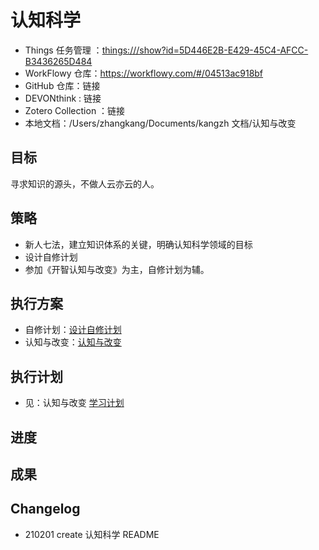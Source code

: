 # 认知科学

- Things 任务管理 ：<things:///show?id=5D446E2B-E429-45C4-AFCC-B3436265D484>
- WorkFlowy 仓库：<https://workflowy.com/#/04513ac918bf>
- GitHub 仓库：链接
- DEVONthink : 链接
- Zotero Collection ：链接
- 本地文档：/Users/zhangkang/Documents/kangzh 文档/认知与改变

## 目标

寻求知识的源头，不做人云亦云的人。

## 策略

- 新人七法，建立知识体系的关键，明确认知科学领域的目标
- 设计自修计划
- 参加《开智认知与改变》为主，自修计划为辅。

## 执行方案

- 自修计划：[设计自修计划](CONTENT/210201-自修计划设计.md)
- 认知与改变：[认知与改变](210103-认知与改变.md)

## 执行计划

- 见：认知与改变 [学习计划](210103-认知与改变.md)

## 进度

## 成果

## Changelog

- 210201 create 认知科学 README
